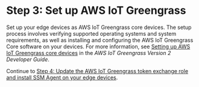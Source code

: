# Step 3: Set up AWS IoT Greengrass<a name="systems-manager-edge-devices-set-up-greengrass"></a>

Set up your edge devices as AWS IoT Greengrass core devices\. The setup process involves verifying supported operating systems and system requirements, as well as installing and configuring the AWS IoT Greengrass Core software on your devices\. For more information, see [Setting up AWS IoT Greengrass core devices](https://docs.aws.amazon.com/greengrass/v2/developerguide/setting-up.html) in the *AWS IoT Greengrass Version 2 Developer Guide*\.

Continue to [Step 4: Update the AWS IoT Greengrass token exchange role and install SSM Agent on your edge devices](systems-manager-edge-devices-install-SSM-agent.md)\.